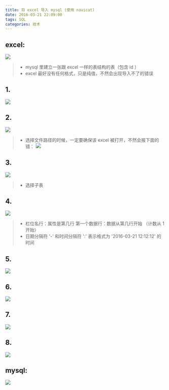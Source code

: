 ```yaml
---
title: 将 excel 导入 mysql (使用 navicat)
date: 2016-03-21 22:09:00
tags: SQL
categories: 技术
---
```

  
## excel:
![](http://images2015.cnblogs.com/blog/896608/201603/896608-20160321215718823-533402698.png)

> - mysql 里建立一张跟 excel 一样的表结构的表（包含 id ）
> - excel 最好没有任何格式，只是纯值，不然会出现导入不了的错误
 
## 1.
 ![](http://images2015.cnblogs.com/blog/896608/201603/896608-20160321222023870-1224563838.jpg)
 
## 2.
 ![](http://images2015.cnblogs.com/blog/896608/201603/896608-20160321215550089-448790974.png)
> - 选择文件路径的时候，一定要确保该 excel 被打开，不然会报下面的错：
> ![](http://images2015.cnblogs.com/blog/896608/201603/896608-20160321220102151-882284601.png)
 
## 3.
  ![](http://images2015.cnblogs.com/blog/896608/201603/896608-20160321215629917-948405290.png)
> - 选择子表 
  
## 4.
  ![](http://images2015.cnblogs.com/blog/896608/201603/896608-20160321215634979-540379105.png)
> - 栏位名行：属性是第几行
>   第一个数据行：数据从第几行开始
>  （计数从 1 开始）
> - 日期分隔符 '-' 和时间分隔符 ':' 表示格式为 '2016-03-21 12:12:12' 的时间
  
## 5.
  ![](http://images2015.cnblogs.com/blog/896608/201603/896608-20160321215645683-455587481.png)
  
## 6.
  ![](http://images2015.cnblogs.com/blog/896608/201603/896608-20160321222734948-338186367.jpg)
  
## 7.
  ![](http://images2015.cnblogs.com/blog/896608/201603/896608-20160321215707573-179677360.png)
  
## 8.
  ![](http://images2015.cnblogs.com/blog/896608/201603/896608-20160321215713808-1095891288.png)
  
## mysql:
  ![](http://images2015.cnblogs.com/blog/896608/201603/896608-20160321215724089-413322504.png)
 
 